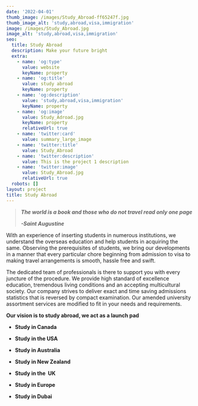 ```yaml
---
date: '2022-04-01'
thumb_image: /images/Study_Abroad-ff65247f.jpg
thumb_image_alt: 'study,abroad,visa,immigration'
image: /images/Study_Abroad.jpg
image_alt: 'study,abroad,visa,immigration'
seo:
  title: Study Abroad
  description: Make your future bright
  extra:
    - name: 'og:type'
      value: website
      keyName: property
    - name: 'og:title'
      value: study abroad
      keyName: property
    - name: 'og:description'
      value: 'study,abroad,visa,immigration'
      keyName: property
    - name: 'og:image'
      value: Study_Adroad.jpg
      keyName: property
      relativeUrl: true
    - name: 'twitter:card'
      value: summary_large_image
    - name: 'twitter:title'
      value: Study_Abroad
    - name: 'twitter:description'
      value: This is the project 1 description
    - name: 'twitter:image'
      value: Study_Abroad.jpg
      relativeUrl: true
  robots: []
layout: project
title: Study Abroad
---
```

> ***The world is a book and those who do not travel read only one page***
>
> ***-Saint Augustine***

With an experience of inserting students in numerous institutions, we understand the overseas education and help students in acquiring the same. Observing the prerequisites of students, we bring our developments in a manner that every particular chore beginning from admission to visa to making travel arrangements is smooth, hassle free and swift.

The dedicated team of professionals is there to support you with every juncture of the procedure. We provide high standard of excellence education, tremendous living conditions and an accepting multicultural society. Our company strives to deliver exact and time saving admissions statistics that is reversed by compact examination. Our amended university assortment services are modified to fit in your needs and requirements.

**Our vision is to study abroad, we act as a launch pad**

*   **Study in Canada**

*   **Study in the USA**

*   **Study in Australia**

*   **Study in New Zealand**

*   **Study in the  UK**

*   **Study in Europe**

*   **Study in Dubai**

